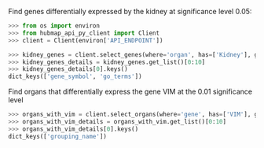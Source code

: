 Find genes differentially expressed by the kidney at significance level 0.05:
```python
>>> from os import environ
>>> from hubmap_api_py_client import Client
>>> client = Client(environ['API_ENDPOINT'])

>>> kidney_genes = client.select_genes(where='organ', has=['Kidney'], genomic_modality='rna', p_value=0.05)
>>> kidney_genes_details = kidney_genes.get_list()[0:10]
>>> kidney_genes_details[0].keys()
dict_keys(['gene_symbol', 'go_terms'])

```

Find organs that differentially express the gene VIM at the 0.01 significance level
```python
>>> organs_with_vim = client.select_organs(where='gene', has=['VIM'], genomic_modality='rna', p_value=0.01)
>>> organs_with_vim_details = organs_with_vim.get_list()[0:10]
>>> organs_with_vim_details[0].keys()
dict_keys(['grouping_name'])

```